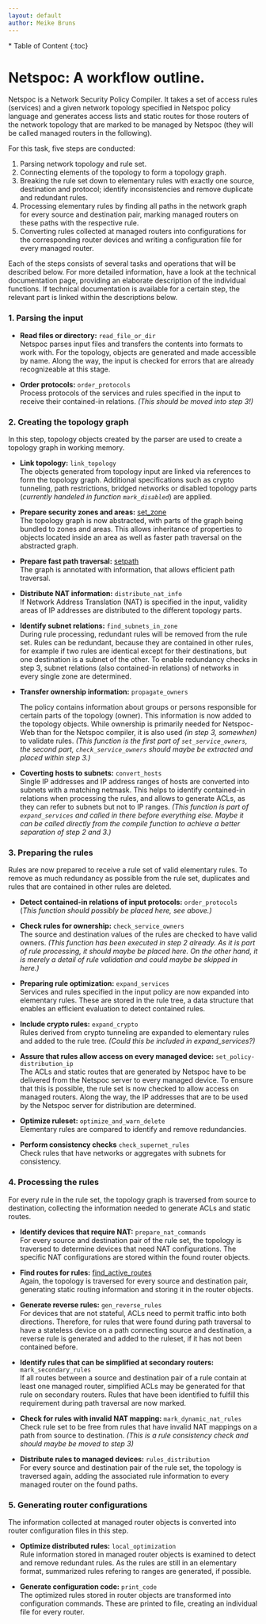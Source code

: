 ```yaml
---
layout: default
author: Meike Bruns
---
```



<div class="maruku_toc" markdown="1">
* Table of Content
{:toc}
</div>

# Netspoc: A workflow outline.

Netspoc is a Network Security Policy Compiler. It takes a set of
access rules (services) and a given network topology specified in
Netspoc policy language and generates access lists and static routes
for those routers of the network topology that are marked to be
managed by Netspoc (they will be called managed routers in the
following).

For this task, five steps are conducted:

1. Parsing network topology and rule set.
2. Connecting elements of the topology to form a topology graph.
3. Breaking the rule set down to elementary rules with exactly one
   source, destination and protocol; identify inconsistencies and remove
   duplicate and redundant rules.
4. Processing elementary rules by finding all paths in the network 
   graph for every source and destination pair, marking managed 
   routers on these paths with the respective rule. 
5. Converting rules collected at managed routers into configurations
   for the corresponding router devices and writing a configuration
   file for every managed router.

Each of the steps consists of several tasks and operations that will
be described below. For more detailed information, have a look at the
technical documentation page, providing an elaborate description of
the individual functions. If technical documentation is available for
a certain step, the relevant part is linked within the descriptions
below.

### 1. Parsing the input

* **Read files or directory:** `read_file_or_dir`  
    Netspoc parses input files and transfers the contents into formats
    to work with. For the topology, objects are generated and made
    accessible by name. Along the way, the input is checked for errors
    that are already recognizeable at this stage.

* **Order protocols:** `order_protocols`   
    Process protocols of the services and rules specified in the input
    to receive their contained-in relations. *(This should be moved
    into step 3!)*

### 2. Creating the topology graph

In this step, topology objects created by the parser are used to create a
topology graph in working memory.

* **Link topology:** `link_topology`    
    The objects generated from topology input are linked via
    references to form the topology graph. Additional specifications
    such as crypto tunneling, path restrictions, bridged networks or
    disabled topology parts (*currently handeled in function
    `mark_disabled`*) are applied.

* **Prepare security zones and areas:** 
    [set_zone](/Netspoc/technical.html#prepare_zones)  
    The topology graph is now abstracted, with parts of the graph
    being bundled to zones and areas. This allows inheritance of
    properties to objects located inside an area as well as faster
    path traversal on the abstracted graph.

* **Prepare fast path traversal:**
    [setpath](/Netspoc/technical.html#prepare_traversal)  
    The graph is annotated with information, that allows efficient
    path traversal.

* **Distribute NAT information:** `distribute_nat_info`  
    If Network Address Translation (NAT) is specified in the input,
    validity areas of IP addresses are distributed to the different
    topology parts.

* **Identify subnet relations:** `find_subnets_in_zone`  
    During rule processing, redundant rules will be removed
    from the rule set. Rules can be redundant, because they are
    contained in other rules, for example if two rules are identical
    except for their destinations, but one destination is a subnet of
    the other. To enable redundancy checks in step 3, subnet
    relations (also contained-in relations) of networks in every
    single zone are determined.

* **Transfer ownership information:** `propagate_owners`    

  The policy contains information about groups or persons responsible
  for certain parts of the topology (owner). This information is now
  added to the topology objects. While ownership is primarily needed for
  Netspoc-Web than for the Netspoc compiler, it is also used
  *(in step 3, somewhen)* to validate rules. *(This function is the
  first part of `set_service_owners`, the second part,
  `check_service_owners` should maybe be extracted and placed within
  step 3.)*

* **Coverting hosts to subnets:** `convert_hosts`  
    Single IP addresses and IP address ranges of hosts are converted
    into subnets with a matching netmask. This helps to identify
    contained-in relations when processing the rules, and allows to
    generate ACLs, as they can refer to subnets but not to IP
    ranges. *(This function is part of `expand_services` and called in
    there before everything else. Maybe it can be called directly from
    the compile function to achieve a better separation of step 2 and
    3.)*

### 3. Preparing the rules

Rules are now prepared to receive a rule set of valid elementary
rules. To remove as much redundancy as possible from the rule set,
duplicates and rules that are contained in other rules are
deleted.

* **Detect contained-in relations of input protocols:** `order_protocols`     
  (*This function should possibly be placed here, see above.)*

* **Check rules for ownership:** `check_service_owners`    
    The source and destination values of the rules are checked to have
    valid owners. *(This function has been executed in step 2
    already. As it is part of rule processing, it should maybe be
    placed here. On the other hand, it is merely a detail of rule
    validation and could maybe be skipped in here.)*

* **Preparing rule optimization:** `expand_services`  
    Services and rules specified in the input policy are now
    expanded into elementary rules. These are stored in the rule tree,
    a data structure that enables an efficient evaluation to detect
    contained rules.

* **Include crypto rules:** `expand_crypto`    
    Rules derived from crypto tunneling are expanded to elementary
    rules and added to the rule tree. *(Could this be included in
    expand_services?)*

* **Assure that rules allow access on every managed device:**
    `set_policy-distribution_ip`    
    The ACLs and static routes that are generated by Netspoc have to
    be delivered from the Netspoc server to every managed device. To
    ensure that this is possible, the rule set is now checked to
    allow access on managed routers. Along the way, the IP
    addresses that are to be used by the Netspoc server for
    distribution are determined.

* **Optimize ruleset:** `optimize_and_warn_delete`    
    Elementary rules are compared to identify and remove redundancies.

* **Perform consistency checks** `check_supernet_rules`   
    Check rules that have networks or aggregates with subnets for
    consistency.

### 4. Processing the rules

For every rule in the rule set, the topology graph is traversed from
source to destination, collecting the information needed to generate
ACLs and static routes.

* **Identify devices that require NAT:** `prepare_nat_commands`    
    For every source and destination pair of the rule set, the
    topology is traversed to determine devices that need NAT
    configurations. The specific NAT configurations are stored within
    the found router objects.

* **Find routes for rules:** 
    [find_active_routes](/Netspoc/technical.html#find_routes)   
    Again, the topology is traversed for every source and destination
    pair, generating static routing information and storing it in the
    router objects.

* **Generate reverse rules:** `gen_reverse_rules`    
    For devices that are not stateful, ACLs need to permit traffic
    into both directions. Therefore, for rules that were found during
    path traversal to have a stateless device on a path connecting
    source and destination, a reverse rule is generated and added to
    the ruleset, if it has not been contained before.

* **Identify rules that can be simplified at secondary routers:** 
    `mark_secondary_rules`  
    If all routes between a source and destination pair of a rule
    contain at least one managed router, simplified ACLs may be
    generated for that rule on secondary routers. Rules that have been
    identified to fulfill this requirement during path traversal are
    now marked. 

* **Check for rules with invalid NAT mapping:** `mark_dynamic_nat_rules`     
     Check rule set to be free from rules that have invalid NAT
     mappings on a path from source to destination. *(This is a rule
     consistency check and should maybe be moved to step 3)*

* **Distribute rules to managed devices:** `rules_distribution`  
    For every source and destination pair of the rule set, the
    topology is traversed again, adding the associated rule
    information to every managed router on the found paths.

### 5. Generating router configurations

The information collected at managed router objects is converted into
router configuration files in this step.

* **Optimize distributed rules:** `local_optimization`    
    Rule information stored in managed router objects is examined to
    detect and remove redundant rules. As the rules are still in an
    elementary format, summarized rules refering to ranges are
    generated, if possible.

* **Generate configuration code:** `print_code`   
    The optimized rules stored in router objects are transformed
    into configuration commands. These are printed to file, creating an
    individual file for every router.

